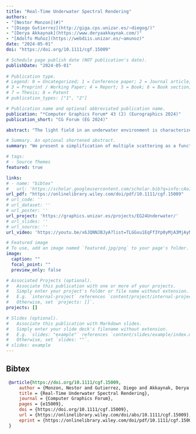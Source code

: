 ```yaml
---
title: "Real-Time Underwater Spectral Rendering"
authors:
- "[Nestor Monzon](#)"
- "[Diego Gutierrez](http://giga.cps.unizar.es/~diegog/)"
- "[Derya Akkaynak](https://www.deryaakkaynak.com/)"
- "[Adolfo Muñoz](https://webdiis.unizar.es/~amunoz)"
date: "2024-05-01"
doi: "https://doi.org/10.1111/cgf.15009"

# Schedule page publish date (NOT publication's date).
publishDate: "2024-05-01"
 
# Publication type.
# Legend: 0 = Uncategorized; 1 = Conference paper; 2 = Journal article;
# 3 = Preprint / Working Paper; 4 = Report; 5 = Book; 6 = Book section;
# 7 = Thesis; 8 = Patent
# publication_types: ["1", "2"]

# Publication name and optional abbreviated publication name.
publication: "*Computer Graphics Forum* 43 (2) (Eurographics 2024)"
publication_short: "CG Forum (EG 2024)"

abstract: "The light field in an underwater environment is characterized by complex multiple scattering interactions and wavelength-dependent attenuation, requiring significant computational resources for the simulation of underwater scenes. We present a novel approach that makes it possible to simulate multi-spectral underwater scenes, in a physically-based manner, in real time. Our key observation is the following: In the vertical direction, the steady decay in irradiance as a function of depth is characterized by the diffuse downwelling attenuation coefficient, which oceanographers routinely measure for different types of waters. We rely on a database of such real-world measurements to obtain an analytical approximation to the Radiative Transfer Equation, allowing for real-time spectral rendering with results comparable to Monte Carlo ground-truth references, in a fraction of the time. We show results simulating underwater appearance for the different optical water types, including volumetric shadows and dynamic, spatially varying lighting near the water surface."

# Summary. An optional shortened abstract.
summary: "We present a simplification of multiple scattering as a function of depth that allows for real-time underwater spectral rendering."

# tags:
# - Source Themes
featured: true  

links:
# - name: "bibtex"
#   url: 'https://scholar.googleusercontent.com/scholar.bib?q=info:cAoIP-ipQIYJ:scholar.google.com/&output=citation&scisdr=ClHmFgBDEMP81zBi46w:AFWwaeYAAAAAZp5k-6xqvKyy3GmByMw_kl3BAtU&scisig=AFWwaeYAAAAAZp5k--Yg-4Q2f7sa2rDQ4o-MEng&scisf=4&ct=citation&cd=-1&hl=en'
url_pdf: "https://onlinelibrary.wiley.com/doi/pdf/10.1111/cgf.15009"
# url_code: ''
# url_dataset: ''
# url_poster: ''
url_project: 'https://graphics.unizar.es/projects/EG24Underwater/'
# url_slides: ''
# url_source: ''
url_video: 'https://youtu.be/x6JQNNJBJyA?list=TLGGxu1EqFf3Yp0yMjA3MjAyNA'

# Featured image
# To use, add an image named `featured.jpg/png` to your page's folder. 
image:
  caption: ""
  focal_point: ""
  preview_only: false

# Associated Projects (optional).
#   Associate this publication with one or more of your projects.
#   Simply enter your project's folder or file name without extension.
#   E.g. `internal-project` references `content/project/internal-project/index.md`.
#   Otherwise, set `projects: []`.
projects: []

# Slides (optional).
#   Associate this publication with Markdown slides.
#   Simply enter your slide deck's filename without extension.
#   E.g. `slides: "example"` references `content/slides/example/index.md`.
#   Otherwise, set `slides: ""`.
# slides: example
---
```


<!-- {{% alert note %}}
Click the *Cite* button above to demo the feature to enable visitors to import publication metadata into their reference management software.
{{% /alert %}}

{{% alert note %}}
Click the *Slides* button above to demo academia's Markdown slides feature.
{{% /alert %}}

Supplementary notes can be added here, including [code and math](https://sourcethemes.com/academic/docs/writing-markdown-latex/). -->

## Bibtex
 ```bibtex
  @article{https://doi.org/10.1111/cgf.15009,
      author = {Monzon, Nestor and Gutierrez, Diego and Akkaynak, Derya and Muñoz, Adolfo},
      title = {Real-Time Underwater Spectral Rendering},
      journal = {Computer Graphics Forum},
      pages = {e15009},
      doi = {https://doi.org/10.1111/cgf.15009},
      url = {https://onlinelibrary.wiley.com/doi/abs/10.1111/cgf.15009},
      eprint = {https://onlinelibrary.wiley.com/doi/pdf/10.1111/cgf.15009},
  }       
```
